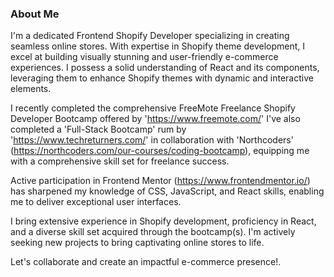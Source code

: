 ### About Me

I'm a dedicated Frontend Shopify Developer specializing in creating seamless online stores. With expertise in Shopify theme development, I excel at building visually stunning and user-friendly e-commerce experiences. I possess a solid understanding of React and its components, leveraging them to enhance Shopify themes with dynamic and interactive elements.

I recently completed the comprehensive FreeMote Freelance Shopify Developer Bootcamp offered by 'https://www.freemote.com/' I've also completed a 'Full-Stack Bootcamp' rum by 'https://www.techreturners.com/' in collaboration with 'Northcoders' (https://northcoders.com/our-courses/coding-bootcamp), equipping me with a comprehensive skill set for freelance success.

Active participation in Frontend Mentor (https://www.frontendmentor.io/) has sharpened my knowledge of CSS, JavaScript, and React skills, enabling me to deliver exceptional user interfaces.

I bring extensive experience in Shopify development, proficiency in React, and a diverse skill set acquired through the bootcamp(s). I'm actively seeking new projects to bring captivating online stores to life.

Let's collaborate and create an impactful e-commerce presence!. <br>

<!--
Hi there 👋
**lblake/lblake** is a ✨ _special_ ✨ repository because its `README.md` (this file) appears on your GitHub profile.

Here are some ideas to get you started:

- 🔭 I’m currently working on ...
- 🌱 I’m currently learning ...
- 👯 I’m looking to collaborate on ...
- 🤔 I’m looking for help with ...
- 💬 Ask me about ...
- 📫 How to reach me: ...
- 😄 Pronouns: ...
- ⚡ Fun fact: ...
-->
